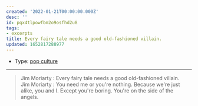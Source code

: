 ```yaml
---
created: '2022-01-21T00:00:00.000Z'
desc: ''
id: pqx4tlpowfbm2o9osfhd2u8
tags:
- excerpts
title: Every fairy tale needs a good old-fashioned villain.
updated: 1652817288977
---
```

   
   
- Type: [pop culture](../../topics/pop%20culture.md)   
   
   
---   
   
> Jim Moriarty : Every fairy tale needs a good old-fashioned villain.   
> Jim Moriarty : You need me or you're nothing. Because we're just alike, you and I. Except you're boring. You're on the side of the angels.